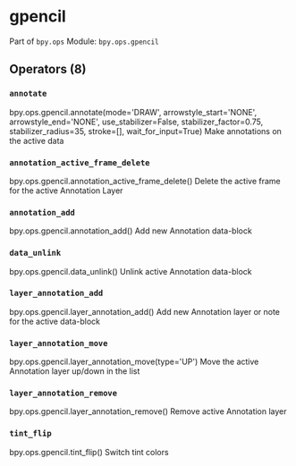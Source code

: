 # gpencil

Part of `bpy.ops`
Module: `bpy.ops.gpencil`

## Operators (8)

### `annotate`

bpy.ops.gpencil.annotate(mode='DRAW', arrowstyle_start='NONE', arrowstyle_end='NONE', use_stabilizer=False, stabilizer_factor=0.75, stabilizer_radius=35, stroke=[], wait_for_input=True)
Make annotations on the active data

### `annotation_active_frame_delete`

bpy.ops.gpencil.annotation_active_frame_delete()
Delete the active frame for the active Annotation Layer

### `annotation_add`

bpy.ops.gpencil.annotation_add()
Add new Annotation data-block

### `data_unlink`

bpy.ops.gpencil.data_unlink()
Unlink active Annotation data-block

### `layer_annotation_add`

bpy.ops.gpencil.layer_annotation_add()
Add new Annotation layer or note for the active data-block

### `layer_annotation_move`

bpy.ops.gpencil.layer_annotation_move(type='UP')
Move the active Annotation layer up/down in the list

### `layer_annotation_remove`

bpy.ops.gpencil.layer_annotation_remove()
Remove active Annotation layer

### `tint_flip`

bpy.ops.gpencil.tint_flip()
Switch tint colors
